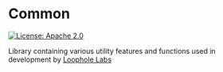 # Common

[![License: Apache 2.0](https://img.shields.io/badge/License-Apache%202.0-brightgreen.svg)](https://www.apache.org/licenses/LICENSE-2.0)

Library containing various utility features and functions used in development by [Loophole Labs](https://loopholelabs.io)
